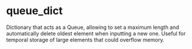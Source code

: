 # queue_dict
Dictionary that acts as a Queue, allowing to set a maximum length and automatically delete oldest element when inputting a new one. Useful for temporal storage of large elements that could overflow memory.
